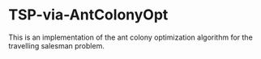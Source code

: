 TSP-via-AntColonyOpt
==================

This is an implementation of the ant colony optimization algorithm for the travelling salesman problem.
